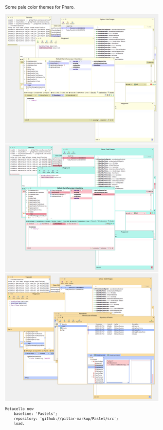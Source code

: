 Some pale color themes for Pharo.

![ SandyCherry ](Sandy.png)
![ Cherry ](Cherry.png)
![ Naran ](Naran.png)

```
Metacello new
	baseline: 'Pastels';
	repository: 'github://pillar-markup/Pastel/src';
	load.
```
